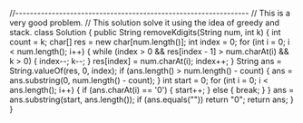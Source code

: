 //----------------------------------------------------------------
// This is a very good problem.
// This solution solve it using the idea of greedy and stack.
class Solution {
    public String removeKdigits(String num, int k) {
        int count = k;
        char[] res = new char[num.length()];
        int index = 0;
        for (int i = 0; i < num.length(); i++) {
            while (index > 0 && res[index - 1] > num.charAt(i) && k > 0) {
                index--;
                k--;
            }
            res[index] = num.charAt(i);
            index++;
        }
        String ans = String.valueOf(res, 0, index);
        if (ans.length() > num.length() - count) {
            ans = ans.substring(0, num.length() - count);
        }
        int start = 0;
        for (int i = 0; i < ans.length(); i++) {
            if (ans.charAt(i) == '0') {
                start++;
            } else {
                break;
            }
        }
        ans = ans.substring(start, ans.length());
        if (ans.equals("")) return "0";
        return ans;
    }
}
